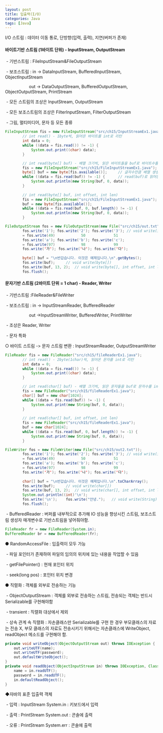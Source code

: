 ```yaml
---
layout: post
title: 입출력(I/O)
categories: Java
tags: [Java]
---
```


I/O 스트림 : 데이터 이동 통로, 단방향(입력, 출력), 지연(버퍼가 존재) 

#### 바이트기반 스트림 (1바이트 단위) - InputStream, OutputStream 

 - 기반스트림 : FileInputStream&FileOutputStream

 - 보조스트림 : in -> DataInputStream, BufferedInputStream, ObjectInputStream

                    out -> DataOutputStream, BufferedOutputStream, ObjectOutputStream, PrintStream

 - 모든 스트림의 조상은 InputStream, OutputStream

 - 모든 보조스트림의 조상은 FilterInputStream, FilterOutputStream

 - 그림, 멀티미디어, 문자 등 모든 종류

```java
FileInputStream fis = new FileInputStream("src/ch15/InputStreamEx1.java");
		// int read() - 1byte씩, 읽어온 바이트를 int로 리턴
		int data = 0;
		while ((data = fis.read()) != -1) {
			System.out.print((char) data);
		}

		// int read(byte[] buf) - 배열 크기씩, 읽은 바이트들을 buf로 바이트수를 int로 리턴
		fis = new FileInputStream("src/ch15/FileInputStreamEx1.java");
		byte[] buf = new byte[fis.available()];		// 글자수만큼 배열 생성
		while ((data = fis.read(buf)) != -1) {		// read(buf)로 읽어온 글자수를 data에 넣음
			System.out.println(new String(buf, 0, data));
		}
		
		// int read(byte[] buf, int offset, int len)
		fis = new FileInputStream("src/ch15/FileInputStreamEx1.java");
		buf = new byte[fis.available()];
		while ((data = fis.read(buf, 0, buf.length)) != -1) {
			System.out.println(new String(buf, 0, data));
		}
```

```java
FileOutputStream fos = new FileOutputStream(new File("src/ch15/out.txt"));
		fos.write('1');	fos.write('2');	fos.write('3');	// void write(int)
		= fos.write(49)            50             51
		fos.write('a');	fos.write('b');	fos.write('c');
		= fos.write(97)            98             99
		fos.write('가'); fos.write('나'); fos.write('다');
		
		byte[] buf = "\n반갑습니다. 이것은 예제입니다.\n".getBytes();
		fos.write(buf);		// void write(byte[])
		fos.write(buf, 13, 2);	// void write(byte[], int offset, int len)
		fos.flush();
```

#### 문자기반 스트림 (2바이트 단위 = 1 char) \- Reader, Writer 

 - 기반스트림 :FileReader&FileWriter

 - 보조스트림 : in -> InputStreamReader, BufferedReader

                    out ->InputStreamWriter, BufferedWriter, PrintWriter

 - 조상은 Reader, Writer

 - 문자 특화

○ 바이트 스트림 -> 문자 스트림 변환 : InputStreamReader, OutputStreamWriter

```java
FileReader fis = new FileReader("src/ch15/fileReaderEx1.java");
		// int read() - 2byte(1char)씩, 읽어온 문자를 int로 리턴
		int data = 0;
		while ((data = fis.read()) != -1) {
			System.out.print((char) data);
		}

		// int read(char[] buf) - 배열 크기씩, 읽은 문자들을 buf로 문자수를 int로 리턴
		fis = new FileReader("src/ch15/fileReaderEx1.java");
		char[] buf = new char[1024];
		while ((data = fis.read(buf)) != -1) {
			System.out.print(new String(buf, 0, data));
		}
		
		// int read(char[] buf, int offset, int len)        
		fis = new FileReader("src/ch15/fileReaderEx1.java");
		buf = new char[1024];
		while ((data = fis.read(buf, 0, buf.length)) != -1) {
			System.out.print(new String(buf, 0, data));
		}
```

```java
FileWriter fos = new FileWriter(new File("src/ch15/out2.txt"));
		fos.write('1');	fos.write('2');	fos.write('3');	// void write(int)
		= fos.write(49)            50             51
		fos.write('a');	fos.write('b');	fos.write('c');
		= fos.write(97)            98             99
		fos.write('가'); fos.write('나'); fos.write('다');
		
		char[] buf = "\n반갑습니다. 이것은 예제입니다.\n".toCharArray();
		fos.write(buf);		// void write(char[])
		fos.write(buf, 13, 2);	// void write(char[], int offset, int len)
		System.out.println((int)'\n');
		fos.write('\n'); 	fos.write("안녕.");	// void write(String)
		fos.flush();
```

 - BufferedReader : 버퍼를 내부적으로 추가해 IO 성능을 향상시킨 스트림, 보조스트림 생성자 매개변수로 기반스트림을 넣어줘야함.

```java
FileReader fr = new FileReader(System.in);
BufferedReader br = new BufferedReader(fr);
```

● RandomAccessFile : 입출력이 모두 가능

 - 파일 포인터가 존재하여 파일의 임의의 위치에 있는 내용을 작업할 수 있음

 - getFilePointer() : 현재 포인터 위치

 - seek(long pos) : 포인터 위치 변경

● 직렬화 : 객체를 외부로 전송하는 기능

 - ObjectOutputStream : 객체를 외부로 전송하는 스트림, 전송되는 객체는 반드시 Serializable를 구현해야함

 - transient : 직렬화 대상에서 제외

 - 상속 관계 속 직렬화 : 자손클래스만 Serializable를 구현 한 경우 부모클래스의 자료는 전송 X, 부모 클래스의 자료도 전송시키기 위해서는 자손클래스에 WriteObject, readObject 메소드를 구현해야 함.

```java
private void writeObject(ObjectOutputStream out) throws IOException {
    out.writeUTF(name);
    out.writeUTF(password);
    out.defaultWriteObject();
}
private void readObject(ObjectInputStream in) throws IOException, ClassNotFoundException {
    name = in.readUTF();
    password = in.readUTF();
    in.defaultReadObject();
}
```

◆자바의 표준 입출력 객체

 - 입력 : InputStream System.in : 키보드에서 입력

 - 출력 : PrintStream System.out : 콘솔에 출력

 - 오류 : PrintStream System.err : 콘솔에 출력